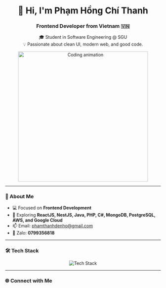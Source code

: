 <h1 align="center">👋 Hi, I'm Phạm Hồng Chí Thanh</h1>
<h3 align="center">Frontend Developer from Vietnam 🇻🇳</h3>

<p align="center">
  🎓 Student in Software Engineering @ SGU  
  <br>
  💡 Passionate about clean UI, modern web, and good code.
</p>

<p align="center">
  <img 
    src="https://media1.giphy.com/media/v1.Y2lkPTc5MGI3NjExenJud2I1dDc5cWJzdG80dDJ5NzNvcXVtYWR3dG9rcHRtcjZwcXo5MiZlcD12MV9pbnRlcm5hbF9naWZfYnlfaWQmY3Q9Zw/sNpgrhRUmhJhDQCceA/giphy.gif" 
    width="420" 
    alt="Coding animation"
  >
</p>

---

### 🧠 About Me

- 💻 Focused on **Frontend Development**  
- 🌱 Exploring **ReactJS, NestJS, Java, PHP, C#, MongoDB, PostgreSQL, AWS, and Google Cloud**  
- 📫 Email: [phamthanhdenho@gmail.com](mailto:phamthanhdenho@gmail.com)  
- 📱 Zalo: **0799356818**

---

### 🛠️ Tech Stack

<p align="center">
  <img src="https://skillicons.dev/icons?i=react,nestjs,php,java,cs,js,ts,html,css,aws,gcp,mysql,mongodb,postgres,spring" alt="Tech Stack" />
</p>

---

### 🌐 Connect with Me
